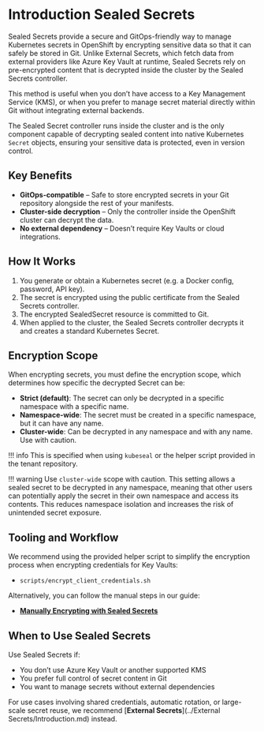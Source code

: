 # Introduction Sealed Secrets

Sealed Secrets provide a secure and GitOps-friendly way to manage Kubernetes secrets in OpenShift by encrypting sensitive data so that it can safely be stored in Git. Unlike External Secrets, which fetch data from external providers like Azure Key Vault at runtime, Sealed Secrets rely on pre-encrypted content that is decrypted inside the cluster by the Sealed Secrets controller.

This method is useful when you don’t have access to a Key Management Service (KMS), or when you prefer to manage secret material directly within Git without integrating external backends.

The Sealed Secret controller runs inside the cluster and is the only component capable of decrypting sealed content into native Kubernetes `Secret` objects, ensuring your sensitive data is protected, even in version control.

## Key Benefits

- **GitOps-compatible** – Safe to store encrypted secrets in your Git repository alongside the rest of your manifests.
- **Cluster-side decryption** – Only the controller inside the OpenShift cluster can decrypt the data.
- **No external dependency** – Doesn’t require Key Vaults or cloud integrations.

## How It Works

1. You generate or obtain a Kubernetes secret (e.g. a Docker config, password, API key).
2. The secret is encrypted using the public certificate from the Sealed Secrets controller.
3. The encrypted SealedSecret resource is committed to Git.
4. When applied to the cluster, the Sealed Secrets controller decrypts it and creates a standard Kubernetes Secret.

## Encryption Scope

When encrypting secrets, you must define the encryption scope, which determines how specific the decrypted Secret can be:

- **Strict (default)**: The secret can only be decrypted in a specific namespace with a specific name.
- **Namespace-wide**: The secret must be created in a specific namespace, but it can have any name.
- **Cluster-wide**: Can be decrypted in any namespace and with any name. Use with caution.

!!! info
    This is specified when using `kubeseal` or the helper script provided in the tenant repository.

!!! warning
    Use `cluster-wide` scope with caution. This setting allows a sealed secret to be decrypted in any namespace, meaning that other users can potentially apply the secret in their own namespace and access its contents. This reduces namespace isolation and increases the risk of unintended secret exposure.

## Tooling and Workflow

We recommend using the provided helper script to simplify the encryption process when encrypting credentials for Key Vaults:

- `scripts/encrypt_client_credentials.sh`

Alternatively, you can follow the manual steps in our guide:

- [**Manually Encrypting with Sealed Secrets**](encrypting-secret-with-sealed-secrets.md)

## When to Use Sealed Secrets

Use Sealed Secrets if:

- You don’t use Azure Key Vault or another supported KMS
- You prefer full control of secret content in Git
- You want to manage secrets without external dependencies

For use cases involving shared credentials, automatic rotation, or large-scale secret reuse, we recommend [**External Secrets**](../External Secrets/Introduction.md) instead.